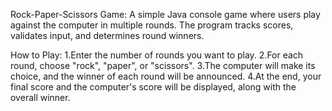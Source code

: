 Rock-Paper-Scissors Game: A simple Java console game where users play against the computer in multiple rounds. 
      The program tracks scores, validates input, and determines round winners.

How to Play:
        1.Enter the number of rounds you want to play.
        2.For each round, choose "rock", "paper", or "scissors".
        3.The computer will make its choice, and the winner of each 
        round will be announced.
        4.At the end, your final score and the computer's score will 
        be displayed, along with the overall winner.
